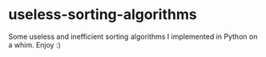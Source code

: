 # useless-sorting-algorithms
Some useless and inefficient sorting algorithms I implemented in Python on a whim. Enjoy :)

